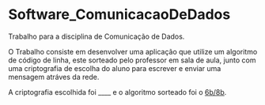 # Software_ComunicacaoDeDados

Trabalho para a disciplina de Comunicação de Dados.

O Trabalho consiste em desenvolver uma aplicação que utilize um algoritmo de código de linha, este sorteado pelo professor em sala de aula, junto com uma criptografia de escolha do aluno para escrever e enviar uma mensagem atráves da rede. 

A criptografia escolhida foi ____ e o algoritmo sorteado foi o [6b/8b](https://en.wikipedia.org/wiki/6b/8b_encoding).
